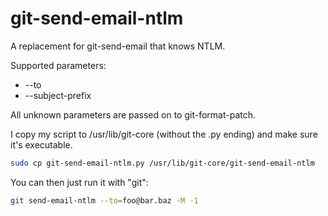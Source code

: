 # git-send-email-ntlm
A replacement for git-send-email that knows NTLM.

Supported parameters:

 * --to
 * --subject-prefix

All unknown parameters are passed on to git-format-patch.

I copy my script to /usr/lib/git-core (without the .py ending) and make sure it's
executable.

```bash
sudo cp git-send-email-ntlm.py /usr/lib/git-core/git-send-email-ntlm
```

You can then just run it with "git":

```bash
git send-email-ntlm --to=foo@bar.baz -M -1
```
